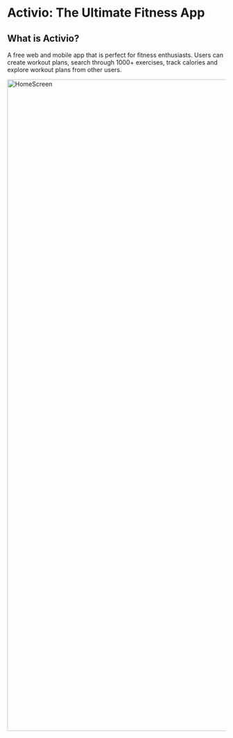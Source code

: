 # Activio: The Ultimate Fitness App

## What is Activio?

A free web and mobile app that is perfect for fitness enthusiasts. Users can create workout plans, search through 1000+ exercises, track calories and explore workout plans from other users.

<img width="1503" alt="HomeScreen" src="https://user-images.githubusercontent.com/16049357/189257633-b24b3eb7-36d7-44dc-bd9d-7fb541dd4302.png">

